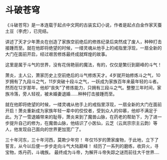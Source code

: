 # 斗破苍穹

《斗破苍穹》是一本连载于起点中文网的古装玄幻小说，作者是起点白金作家天蚕土豆（李虎），已完结。

  讲述了天才少年萧炎在创造了家族空前绝后的修炼纪录后突然成了废人，种种打击接踵而至。就在他即将绝望的时候，一缕灵魂从他手上的戒指里浮现，一扇全新的大门在面前开启，经过艰苦修炼最终成就辉煌的故事。
  
  这里是属于斗气的世界，没有花俏艳丽的魔法，有的，仅仅是繁衍到巅峰的斗气！

  萧炎，主人公，萧家历史上空前绝后的斗气修炼天才。4岁就开始修炼斗之气，10岁拥有了九段斗之气，11岁突破十段斗之气，一跃成为家族百年来最年轻的斗者。然而在12岁那年，他却“丧失”了修炼能力，只拥有三段斗之气。整整三年时间，家族冷落，旁人轻视，被未婚妻退婚……种种打击接踵而至。

  就在他即将绝望的时候，一缕灵魂从他手上的戒指里浮现，一扇全新的大门在面前开启！萧炎重新成为家族年轻一辈中的佼佼者，受到众人的仰慕，他却不满足于此。为了一雪退婚带来的耻辱，萧炎来到了魔兽山脉，在药老的帮助下，为了进一步提升自己的修为，在魔兽山脉，他结识了小医仙，云芝（云岚宗宗主云韵）等人，他发现自己面向的世界更加宽广了。

  三十年河东，三十年河西，莫欺少年穷！ 年仅15岁的萧家废物，于此地，立下了誓言，从今以后便一步步走向斗气大陆巅峰！
  经历了一系列的磨练，收异火，寻宝物，炼丹药，斗魂族。
  最终成为斗帝，为解开斗帝失踪之谜而前往大千世界....
